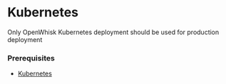 # Kubernetes

Only OpenWhisk Kubernetes deployment should be used for production deployment

### Prerequisites

* [Kubernetes](../../kubernetes/)

